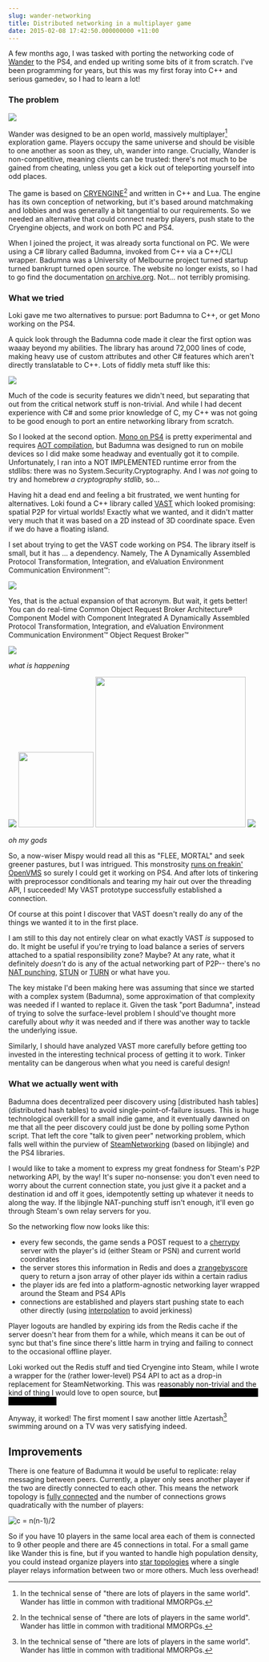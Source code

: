 ```yaml
---
slug: wander-networking
title: Distributed networking in a multiplayer game
date: 2015-02-08 17:42:50.000000000 +11:00
---
```

A few months ago, I was tasked with porting the networking code of [Wander](http://www.wanderthegame.com/) to the PS4, and ended up writing some bits of it from scratch. I've been programming for years, but this was my first foray into C++ and serious gamedev, so I had to learn a lot!

### The problem

![](griffin_landing.jpg)

Wander was designed to be an open world, massively multiplayer[^n] exploration game. Players occupy the same universe and should be visible to one another as soon as they, uh, wander into range. Crucially, Wander is non-competitive, meaning clients can be trusted: there's not much to be gained from cheating, unless you get a kick out of teleporting yourself into odd places.

The game is based on [CRYENGINE](http://cryengine.com/)[^n] and written in C++ and Lua. The engine has its own conception of networking, but it's based around matchmaking and lobbies and was generally a bit tangential to our requirements. So we needed an alternative that could connect nearby players, push state to the Cryengine objects, and work on both PC and PS4.

When I joined the project, it was already sorta functional on PC. We were using a C# library called Badumna, invoked from C++ via a C++/CLI wrapper. Badumna was a University of Melbourne project turned startup turned bankrupt turned open source. The website no longer exists, so I had to go find the documentation [on archive.org](https://web.archive.org/web/20131124073148/http://www.scalify.com/documentation/Manual/index.php). Not... not terribly promising.

### What we tried

Loki gave me two alternatives to pursue: port Badumna to C++, or get Mono working on the PS4.

A quick look through the Badumna code made it clear the first option was waaay beyond my abilities. The library has around 72,000 lines of code, making heavy use of custom attributes and other C# features which aren't directly translatable to C++. Lots of fiddly meta stuff like this:

![](https://pbs.twimg.com/media/B7c83J3CEAA6Cwl.png:large)

Much of the code is security features we didn't need, but separating that out from the critical network stuff is non-trivial. And while I had decent experience with C# and some prior knowledge of C, my C++ was not going to be good enough to port an entire networking library from scratch.

So I looked at the second option. [Mono on PS4](http://tirania.org/blog/archive/2014/Apr-14.html) is pretty experimental and requires [AOT compilation](http://www.mono-project.com/docs/advanced/aot/), but Badumna was designed to run on mobile devices so I did make some headway and eventually got it to compile. Unfortunately, I ran into a NOT IMPLEMENTED runtime error from the stdlibs: there was no System.Security.Cryptography. And I was *not* going to try and homebrew *a cryptography stdlib*, so...

Having hit a dead end and feeling a bit frustrated, we went hunting for alternatives. Loki found a C++ library called [VAST](http://vastlib.wikispaces.com/) which looked promising: spatial P2P for virtual worlds! Exactly what we wanted, and it didn't matter very much that it was based on a 2D instead of 3D coordinate space. Even if we do have a floating island.

I set about trying to get the VAST code working on PS4. The library itself is small, but it has ... a dependency. Namely, The A Dynamically Assembled Protocol Transformation, Integration, and eValuation Environment Communication Environment™:

![](ace.png)

Yes, that is the actual expansion of that acronym. But wait, it gets better! You can do real-time Common Object Request Broker Architecture® Component Model with Component Integrated A Dynamically Assembled Protocol Transformation, Integration, and eValuation Environment Communication Environment™ Object Request Broker™

![](ccm.png)

*what is happening*

<img src="new_yellow.gif">

<img src="new_yellow.gif" width="150">

<img src="new_yellow.gif" width="300">

<img src="lastmodified.png">

*oh my gods*

So, a now-wiser Mispy would read all this as "FLEE, MORTAL" and seek greener pastures, but I was intrigued. This monstrosity [runs on freakin' OpenVMS](http://www.dre.vanderbilt.edu/versions.html) so surely I could get it working on PS4. And after lots of tinkering with preprocessor conditionals and tearing my hair out over the threading API, I succeeded! My VAST prototype successfully established a connection.

Of course at this point I discover that VAST doesn't really do any of the things we wanted it to in the first place.

I am still to this day not entirely clear on what exactly VAST *is* supposed to do. It might be useful if you're trying to load balance a series of servers attached to a spatial responsibility zone? Maybe? At any rate, what it definitely *doesn't* do is any of the actual networking part of P2P-- there's no [NAT punching](https://en.wikipedia.org/wiki/NAT_traversal), [STUN](https://en.wikipedia.org/wiki/STUN) or [TURN](https://en.wikipedia.org/wiki/Traversal_Using_Relays_around_NAT) or what have you.

The key mistake I'd been making here was assuming that since we started with a complex system (Badumna), some approximation of that complexity was needed if I wanted to replace it. Given the task "port Badumna", instead of trying to solve the surface-level problem I should've thought more carefully about *why* it was needed and if there was another way to tackle the underlying issue. 

Similarly, I should have analyzed VAST more carefully before getting too invested in the interesting technical process of getting it to work. Tinker mentality can be dangerous when what you need is careful design!

### What we actually went with

Badumna does decentralized peer discovery using [distributed hash tables](distributed hash tables) to avoid single-point-of-failure issues. This is huge technological overkill for a small indie game, and it eventually dawned on me that all the peer discovery could just be done by polling some Python script. That left the core "talk to given peer" networking problem, which falls well within the purview of [SteamNetworking](https://partner.steamgames.com/documentation/api) (based on libjingle) and the PS4 libraries.

I would like to take a moment to express my great fondness for Steam's P2P networking API, by the way! It's super no-nonsense: you don't even need to worry about the current connection state, you just give it a packet and a destination id and off it goes, idempotently setting up whatever it needs to along the way. If the libjingle NAT-punching stuff isn't enough, it'll even go through Steam's own relay servers for you.

So the networking flow now looks like this:

- every few seconds, the game sends a POST request to a [cherrypy](http://www.cherrypy.org/) server with the player's id (either Steam or PSN) and current world coordinates
- the server stores this information in Redis and does a [zrangebyscore](http://redis.io/commands/ZRANGEBYSCORE) query to return a json array of other player ids within a certain radius
- the player ids are fed into a platform-agnostic networking layer wrapped around the Steam and PS4 APIs
- connections are established and players start pushing state to each other directly (using [interpolation](https://developer.valvesoftware.com/wiki/Source_Multiplayer_Networking#Entity_interpolation) to avoid jerkiness)

Player logouts are handled by expiring ids from the Redis cache if the server doesn't hear from them for a while, which means it can be out of sync but that's fine since there's little harm in trying and failing to connect to the occasional offline player.

Loki worked out the Redis stuff and tied Cryengine into Steam, while I wrote a wrapper for the (rather lower-level) PS4 API to act as a drop-in replacement for SteamNetworking. This was reasonably non-trivial and the kind of thing I would love to open source, but <span style="background-color: black; color: black;">grumble grumble Sony mutter NDAs grumble</span>

Anyway, it worked! The first moment I saw another little Azertash[^n] swimming around on a TV was very satisfying indeed. 

## Improvements

There is one feature of Badumna it would be useful to replicate: relay messaging between peers. Currently, a player only sees another player if the two are directly connected to each other. This means the network topology is [fully connected](https://en.wikipedia.org/wiki/Network_topology#Mesh) and the number of connections grows quadratically with the number of players:

![c = n(n-1)/2](https://upload.wikimedia.org/math/3/e/8/3e86e867a928d394c6e126bd725883de.png)

So if you have 10 players in the same local area each of them is connected to 9 other people and there are 45 connections in total. For a small game like Wander this is fine, but if you wanted to handle high population density, you could instead organize players into [star topologies](https://en.wikipedia.org/wiki/Star_network) where a single player relays information between two or more others. Much less overhead!

[^n]: In the technical sense of "there are lots of players in the same world". Wander has little in common with traditional MMORPGs.
[^n]: Considered aptly named by frustrated devs.
[^n]: A squat, colorful, fast-swimming gender-ambiguous lizard creature. By far my favorite of the four player forms.

